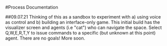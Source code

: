 #Process Documentation

##09.07.21
Thinking of this as a sandbox to experiment with a) using voice as control and b) building an interface-only game. This initial build has the visualizer screen and agents (i.e "cat") who can navigate the space. Select Q,W,E,R,T,Y to issue commands to a specific (but unknown at this point) agent. There are no goals! More soon.